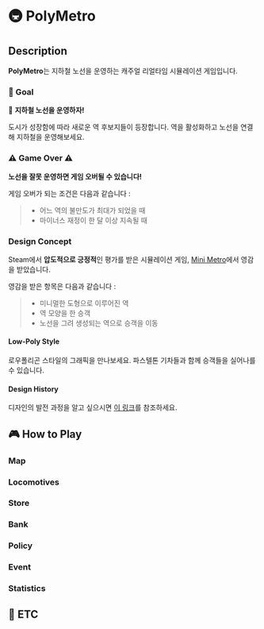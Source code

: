 # :metro: PolyMetro
## Description
**PolyMetro**는 지하철 노선을 운영하는 캐주얼 리얼타임 시뮬레이션 게임입니다.
### :dart: Goal
 🚋 **지하철 노선을 운영하자!**

도시가 성장함에 따라 새로운 역 후보지들이 등장합니다. 역을 활성화하고 노선을 연결해 지하철을 운영해보세요.
### ⚠️ Game Over ⚠️
**노선을 잘못 운영하면 게임 오버될 수 있습니다!**

게임 오버가 되는 조건은 다음과 같습니다 :
> * 어느 역의 불만도가 최대가 되었을 때
> * 마이너스 재정이 한 달 이상 지속될 때


### Design Concept
Steam에서 **압도적으로 긍정적**인 평가를 받은 시뮬레이션 게임, [Mini Metro](https://store.steampowered.com/app/287980/Mini_Metro/)에서 영감을 받았습니다.

영감을 받은 항목은 다음과 같습니다 :
 > * 미니멀한 도형으로 이루어진 역
 > * 역 모양을 한 승객
 > * 노선을 그려 생성되는 역으로 승객을 이동

#### Low-Poly Style
로우폴리곤 스타일의 그래픽을 만나보세요. 파스텔톤 기차들과 함께 승객들을 실어나를 수 있습니다.

#### Design History
디자인의 발전 과정을 알고 싶으시면 [이 링크]()를 참조하세요.

## 🎮 How to Play

### Map

### Locomotives

### Store

### Bank

### Policy

### Event

### Statistics

## 📢 ETC

